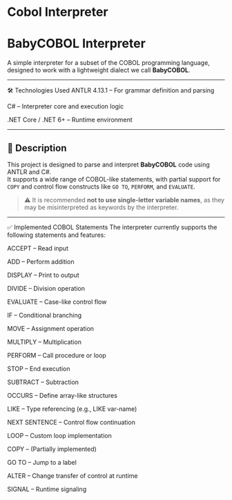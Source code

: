 # Cobol Interpreter

# BabyCOBOL Interpreter

A simple interpreter for a subset of the COBOL programming language, designed to work with a lightweight dialect we call **BabyCOBOL**.

---

🛠 Technologies Used
ANTLR 4.13.1 – For grammar definition and parsing

C# – Interpreter core and execution logic

.NET Core / .NET 6+ – Runtime environment

---

## 📄 Description

This project is designed to parse and interpret **BabyCOBOL** code using ANTLR and C#.  
It supports a wide range of COBOL-like statements, with partial support for `COPY` and control flow constructs like `GO TO`, `PERFORM`, and `EVALUATE`.

> ⚠️ It is recommended **not to use single-letter variable names**, as they may be misinterpreted as keywords by the interpreter.

---

✅ Implemented COBOL Statements
The interpreter currently supports the following statements and features:

ACCEPT – Read input

ADD – Perform addition

DISPLAY – Print to output

DIVIDE – Division operation

EVALUATE – Case-like control flow

IF – Conditional branching

MOVE – Assignment operation

MULTIPLY – Multiplication

PERFORM – Call procedure or loop

STOP – End execution

SUBTRACT – Subtraction

OCCURS – Define array-like structures

LIKE – Type referencing (e.g., LIKE var-name)

NEXT SENTENCE – Control flow continuation

LOOP – Custom loop implementation

COPY – (Partially implemented)

GO TO – Jump to a label

ALTER – Change transfer of control at runtime

SIGNAL – Runtime signaling

